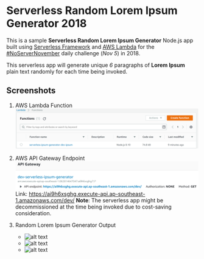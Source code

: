# Serverless Random Lorem Ipsum Generator 2018

This is a sample **Serverless Random Lorem Ipsum Generator** Node.js app built using [Serverless Framework](https://serverless.com/framework/) and [AWS Lambda](https://aws.amazon.com/lambda/) for the [#NoServerNovember](https://serverless.com/blog/no-server-november-challenge) daily challenge (*Nov 5*) in 2018.

This serverless app will generate unique *6* paragraphs of **Lorem Ipsum** plain text randomly for each time being invoked.

## Screenshots

1. AWS Lambda Function
![alt text](images/AWS_Lambda_ServerlessIpsum_Function.png "AWS Lambda Function")


2. AWS API Gateway Endpoint
![alt text](images/AWS_APIGatewayEndpoint.png "AWS API Gateway Endpoint")
Link: https://ai9h6xsghg.execute-api.ap-southeast-1.amazonaws.com/dev/
**Note**: The serverless app might be decommissioned at the time being invoked due to cost-saving consideration.


3. Random Lorem Ipsum Generator Output
    * ![alt text](images/RandomLoremIpsumScreenshot_1 "Sample Output 1")
    * ![alt text](images/RandomLoremIpsumScreenshot_2 "Sample Output 2")
    * ![alt text](images/RandomLoremIpsumScreenshot_3 "Sample Output 3")